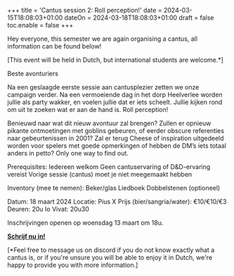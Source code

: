 +++
title = 'Cantus session 2: Roll perception!'
date = 2024-03-15T18:08:03+01:00
dateOn = 2024-03-18T18:08:03+01:00
draft = false
toc.enable = false
+++

Hey everyone, this semester we are again organising a cantus, all information can be found below!

[This event will be held in Dutch, but international students are welcome.*]

Beste avonturiers

Na een geslaagde eerste sessie aan cantusplezier zetten we onze campaign verder. Na een vermoeiende dag in het dorp Heelverlee worden jullie als party wakker, en voelen jullie dat er iets scheelt. Jullie kijken rond om uit te zoeken wat er aan de hand is. Roll perception!

Benieuwd naar wat dit nieuw avontuur zal brengen? Zullen er opnieuw pikante ontmoetingen met goblins gebeuren, of eerder obscure referenties naar gebeurtenissen in 2001? Zal er terug Cheese of inspiration uitgedeeld worden voor spelers met goede opmerkingen of hebben de DM’s iets totaal anders in petto? Only one way to find out.

Prerequisites:
Iedereen welkom
Geen cantuservaring of D&D-ervaring vereist
Vorige sessie (cantus) moet je niet meegemaakt hebben

Inventory (mee te nemen):
Beker/glas
Liedboek
Dobbelstenen (optioneel)

Datum: 18 maart 2024
Locatie: Pius X
Prijs (bier/sangria/water): €10/€10/€3
Deuren: 20u
Io Vivat: 20u30

Inschrijvingen openen op woensdag 13 maart om 18u.

[**Schrijf nu in!**](https://forms.gle/ui9fPPTCkV5sxyp88)

[*Feel free to message us on discord if you do not know exactly what a cantus is, or if you're unsure you will be able to enjoy it in Dutch, we're happy to provide you with more information.]

